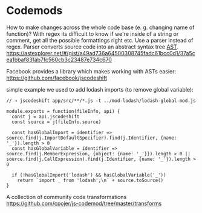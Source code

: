 # Codemods
How to make changes across the whole code base (e. g. changing name of function)?
With regex its difficult to know if we're inside of a string or comment, get all the possible formattings right etc.
  Use a parser instead of regex. Parser converts source code into an abstract syntax tree [AST](https://en.wikipedia.org/wiki/Abstract_syntax_tree).
https://astexplorer.net/#/gist/a49ad736a64500308745fadc61bcc0d1/37a5cea1bbaf83fab7fc560cb3c23487e734c670


Facebook provides a library which makes working with ASTs easier: https://github.com/facebook/jscodeshift

simple example we used to add lodash imports (to remove global variable):
```JS
// → jscodeshift app/src/**/*.js -t ../mod-lodash/lodash-global-mod.js

module.exports = function(fileInfo, api) {
  const j = api.jscodeshift
  const source = j(fileInfo.source)
  
  const hasGlobalImport = identifier => source.find(j.ImportDefaultSpecifier).find(j.Identifier, {name: '_'}).length > 0
  const hasGlobalVariable = identifier => source.find(j.MemberExpression, {object: {name: '_'}}).length > 0 || source.find(j.CallExpression).find(j.Identifier, {name: '_'}).length > 0

  if (!hasGlobalImport('lodash') && hasGlobalVariable('_'))
    return `import _ from 'lodash';\n` + source.toSource()
}

```

A collection of community code transformations https://github.com/cpojer/js-codemod/tree/master/transforms

